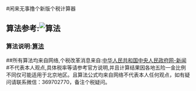 #闲来无事撸个新版个税计算器 
## 算法参考:![算法](https://ss2.baidu.com/6ONYsjip0QIZ8tyhnq/it/u=2671716842,4068438448&fm=173&app=25&f=JPEG?w=640&h=2556&s=C550C53287F44C235E5540D80300C0B2) 
### 算法说明:[算法](https://baijiahao.baidu.com/s?id=1604754405781050694&wfr=spider&for=pc)
##所有算法均来自网络,个税改革消息来自:[中华人民共和国中央人民政府网-新闻](http://www.gov.cn/xinwen/2018-09/08/content_5320253.htm)
#不代表本人观点,具体税率等请参考官方说明,并且计算结果因各地五险一金比例不同仅可能适用于北京地区。且算法公式均来自网络不代表本人任何观点，如有疑问请联系微信：369702770，备注个税疑问。